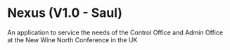 Nexus (V1.0 - Saul)
=====

An application to service the needs of the Control Office and Admin Office at the New Wine North Conference in the UK
